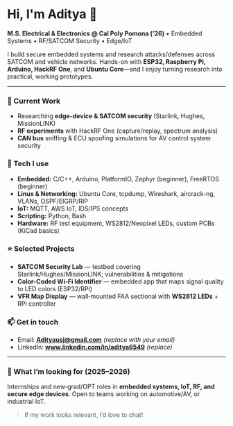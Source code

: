 # Hi, I'm Aditya 👋

**M.S. Electrical & Electronics @ Cal Poly Pomona (’26)** • Embedded Systems • RF/SATCOM Security • Edge/IoT

I build secure embedded systems and research attacks/defenses across SATCOM and vehicle networks. Hands-on with **ESP32, Raspberry Pi, Arduino, HackRF One**, and **Ubuntu Core**—and I enjoy turning research into practical, working prototypes.

---

### 🔭 Current Work
- Researching **edge-device & SATCOM security** (Starlink, Hughes, MissionLINK) 
- **RF experiments** with HackRF One (capture/replay, spectrum analysis)
- **CAN bus** sniffing & ECU spoofing simulations for AV control system security

### 🧰 Tech I use
- **Embedded:** C/C++, Arduino, PlatformIO, Zephyr (beginner), FreeRTOS (beginner)
- **Linux & Networking:** Ubuntu Core, tcpdump, Wireshark, aircrack-ng, VLANs, OSPF/EIGRP/RIP
- **IoT:** MQTT, AWS IoT, IDS/IPS concepts
- **Scripting:** Python, Bash
- **Hardware:** RF test equipment, WS2812/Neopixel LEDs, custom PCBs (KiCad basics)

### ⭐ Selected Projects
- **SATCOM Security Lab** — testbed covering Starlink/Hughes/MissionLINK; vulnerabilities & mitigations
- **Color-Coded Wi‑Fi Identifier** — embedded app that maps signal quality to LED colors (ESP32/RPi)
- **VFR Map Display** — wall‑mounted FAA sectional with **WS2812 LEDs** + RPi controller


### 📫 Get in touch
- Email: **Adityausj@gmail.com** _(replace with your email)_
- LinkedIn: **www.linkedin.com/in/aditya6549** _(replace)_

---

### 💼 What I’m looking for (2025–2026)
Internships and new‑grad/OPT roles in **embedded systems, IoT, RF, and secure edge devices**. Open to teams working on automotive/AV, or industrial IoT.

> If my work looks relevant, I’d love to chat!
